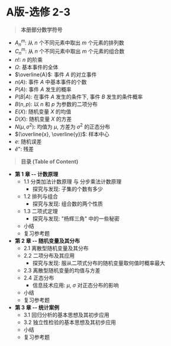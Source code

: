 # A版-选修 2-3

> **本册部分数学符号**
- $A_n^{m}$: 从 $n$ 个不同元素中取出 $m$ 个元素的排列数
- $C_n^{m}$: 从 $n$ 个不同元素中取出 $m$ 个元素的组合数
- $n!$: $n$ 的阶乘
- $\Omega$: 基本事件的全体
- $\overline{A}$: 事件 $A$ 的对立事件
- $n(A)$: 事件 $A$ 中基本事件的个数
- $P(A)$: 事件 $A$ 发生的概率
- $P(B|A)$: 在事件 $A$ 发生的条件下, 事件 $B$ 发生的条件概率
- $B(n, p)$: 以 $n$ 和 $p$ 为参数的二项分布
- $E(X)$: 随机变量 $X$ 的均值
- $D(X)$: 随机变量 $X$ 的方差
- $N(\mu, \sigma{^2})$: 均值为 $\mu$, 方差为 $\sigma{^2}$ 的正态分布
- $(\overline{x}, \overline{y})$: 样本中心
- $e$: 随机误差
- $\hat{e}$": 残差

>**目录 (Table of Content)**
- **第 1 章 -- 计数原理**
    + 1.1 分类加法计数原理 与 分步乘法计数原理
        - 探究与发现: 子集的个数有多少   
    + 1.2 排列与组合
        - 探究与发现: 组合数的两个性质
    + 1.3 二项式定理
        - 探究与发现: "杨辉三角" 中的一些秘密
    + 小结
	+ 复习参考题 
- **第 2 章 -- 随机变量及其分布**
    + 2.1 离散型随机变量及其分布
    + 2.2 二项分布及其应用
        - 探究与发现: 服从二项式分布的随机变量取何值时概率最大
    + 2.3 离散型随机变量的均值与方差
    + 2.4 正态分布
        - 信息技术应用: $\mu$, $\sigma$ 对正态分布的影响
    + 小结
	+ 复习参考题 
- **第 3 章 -- 统计案例**
    + 3.1 回归分析的基本思想及其初步应用
    + 3.2 独立性检验的基本思想及其初步应用  
    + 小结
	+ 复习参考题 